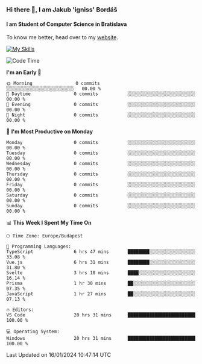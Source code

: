 ### Hi there 👋, I am Jakub 'igniss' Bordáš

#### I am Student of Computer Science in Bratislava
To know me better, head over to my [website](https://bordas.sk).

[![My Skills](https://skillicons.dev/icons?i=js,html,css,figma,svelte,java,kotlin,python,postgresql,typescript,nest,nodejs)](https://bordas.sk)


<!--START_SECTION:waka-->
![Code Time](http://img.shields.io/badge/Code%20Time-1%2C357%20hrs%203%20mins-blue)

**I'm an Early 🐤** 

```text
🌞 Morning                0 commits           ░░░░░░░░░░░░░░░░░░░░░░░░░   00.00 % 
🌆 Daytime                0 commits           ░░░░░░░░░░░░░░░░░░░░░░░░░   00.00 % 
🌃 Evening                0 commits           ░░░░░░░░░░░░░░░░░░░░░░░░░   00.00 % 
🌙 Night                  0 commits           ░░░░░░░░░░░░░░░░░░░░░░░░░   00.00 % 
```
📅 **I'm Most Productive on Monday** 

```text
Monday                   0 commits           ░░░░░░░░░░░░░░░░░░░░░░░░░   00.00 % 
Tuesday                  0 commits           ░░░░░░░░░░░░░░░░░░░░░░░░░   00.00 % 
Wednesday                0 commits           ░░░░░░░░░░░░░░░░░░░░░░░░░   00.00 % 
Thursday                 0 commits           ░░░░░░░░░░░░░░░░░░░░░░░░░   00.00 % 
Friday                   0 commits           ░░░░░░░░░░░░░░░░░░░░░░░░░   00.00 % 
Saturday                 0 commits           ░░░░░░░░░░░░░░░░░░░░░░░░░   00.00 % 
Sunday                   0 commits           ░░░░░░░░░░░░░░░░░░░░░░░░░   00.00 % 
```


📊 **This Week I Spent My Time On** 

```text
🕑︎ Time Zone: Europe/Budapest

💬 Programming Languages: 
TypeScript               6 hrs 47 mins       ████████░░░░░░░░░░░░░░░░░   33.08 % 
Vue.js                   6 hrs 31 mins       ████████░░░░░░░░░░░░░░░░░   31.80 % 
Svelte                   3 hrs 18 mins       ████░░░░░░░░░░░░░░░░░░░░░   16.14 % 
Prisma                   1 hr 30 mins        ██░░░░░░░░░░░░░░░░░░░░░░░   07.35 % 
JavaScript               1 hr 27 mins        ██░░░░░░░░░░░░░░░░░░░░░░░   07.13 % 

🔥 Editors: 
VS Code                  20 hrs 31 mins      █████████████████████████   100.00 % 

💻 Operating System: 
Windows                  20 hrs 31 mins      █████████████████████████   100.00 % 
```


 Last Updated on 16/01/2024 10:47:14 UTC
<!--END_SECTION:waka-->

